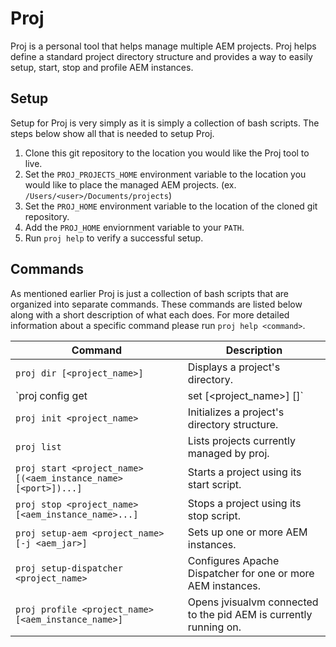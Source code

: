 # Proj
Proj is a personal tool that helps manage multiple AEM projects.  Proj helps define a standard project directory structure and provides a way to easily setup, start, stop and profile AEM instances.

## Setup
Setup for Proj is very simply as it is simply a collection of bash scripts.  The steps below show all that is needed to setup Proj.

1. Clone this git repository to the location you would like the Proj tool to live.
2. Set the `PROJ_PROJECTS_HOME` environment variable to the location you would like to place the managed AEM projects. (ex. `/Users/<user>/Documents/projects`)
3. Set the `PROJ_HOME` environment variable to the location of the cloned git repository.
4. Add the `PROJ_HOME` enviornment variable to your `PATH`.
5. Run `proj help` to verify a successful setup.

## Commands
As mentioned earlier Proj is just a collection of bash scripts that are organized into separate commands.  These commands are listed below along with a short description of what each does.  For more detailed information about a specific command please run `proj help <command>`.

| Command                                                         | Description                                                       |
| --------------------------------------------------------------- | ----------------------------------------------------------------- |
| `proj dir [<project_name>]`                                     | Displays a project's directory.                                   |
| `proj config get|set [<project_name>] <property> [<value>]`     | Gets or sets configurations at a user or project level.           |
| `proj init <project_name>`                                      | Initializes a project's directory structure.                      |
| `proj list`                                                     | Lists projects currently managed by proj.                         |
| `proj start <project_name> [(<aem_instance_name> [<port>])...]` | Starts a project using its start script.                          |
| `proj stop <project_name> [<aem_instance_name>...]`             | Stops a project using its stop script.                            |
| `proj setup-aem <project_name> [-j <aem_jar>]`                  | Sets up one or more AEM instances.                                |
| `proj setup-dispatcher <project_name>`                          | Configures Apache Dispatcher for one or more AEM instances.       |
| `proj profile <project_name> [<aem_instance_name>]`             | Opens jvisualvm connected to the pid AEM is currently running on. |
